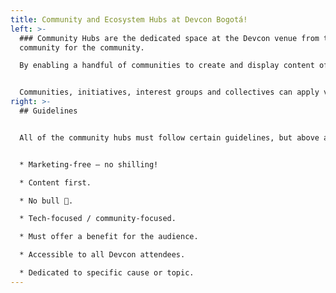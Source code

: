 ```yaml
---
title: Community and Ecosystem Hubs at Devcon Bogotá!
left: >-
  ### Community Hubs are the dedicated space at the Devcon venue from the
  community for the community. 

  By enabling a handful of communities to create and display content of their choice we pave the way for a more decentralized Devcon.


  Communities, initiatives, interest groups and collectives can apply via the DIP process for their chance to get one of the available hub areas.Once allocated a space, the selected organizing group will be solely responsible for the space and what happens in it throughout the course of the whole conference.
right: >-
  ## Guidelines


  All of the community hubs must follow certain guidelines, but above all they should be:


  * Marketing-free — no shilling! 

  * Content first.

  * No bull 💩.

  * Tech-focused / community-focused.

  * Must offer a benefit for the audience.

  * Accessible to all Devcon attendees.

  * Dedicated to specific cause or topic.
---
```

